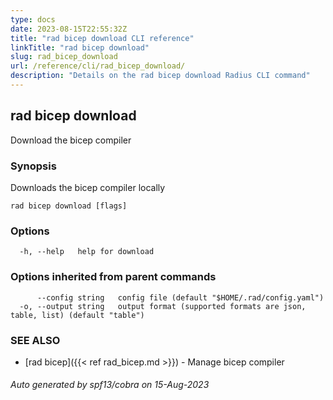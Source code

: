 ```yaml
---
type: docs
date: 2023-08-15T22:55:32Z
title: "rad bicep download CLI reference"
linkTitle: "rad bicep download"
slug: rad_bicep_download
url: /reference/cli/rad_bicep_download/
description: "Details on the rad bicep download Radius CLI command"
---
```

## rad bicep download

Download the bicep compiler

### Synopsis

Downloads the bicep compiler locally

```
rad bicep download [flags]
```

### Options

```
  -h, --help   help for download
```

### Options inherited from parent commands

```
      --config string   config file (default "$HOME/.rad/config.yaml")
  -o, --output string   output format (supported formats are json, table, list) (default "table")
```

### SEE ALSO

* [rad bicep]({{< ref rad_bicep.md >}})	 - Manage bicep compiler

###### Auto generated by spf13/cobra on 15-Aug-2023
